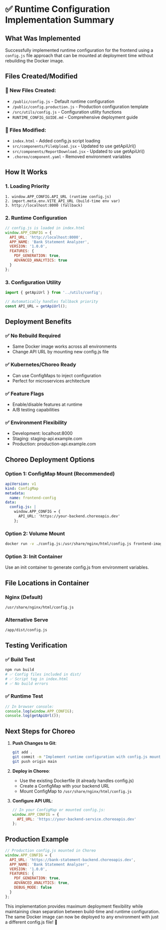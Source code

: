 # ✅ Runtime Configuration Implementation Summary

## What Was Implemented

Successfully implemented runtime configuration for the frontend using a `config.js` file approach that can be mounted at deployment time without rebuilding the Docker image.

## Files Created/Modified

### 📁 New Files Created:
- `/public/config.js` - Default runtime configuration
- `/public/config.production.js` - Production configuration template  
- `/src/utils/config.js` - Configuration utility functions
- `RUNTIME_CONFIG_GUIDE.md` - Comprehensive deployment guide

### 🔧 Files Modified:
- `index.html` - Added config.js script loading
- `src/components/FileUpload.jsx` - Updated to use getApiUrl()
- `src/components/ReportDownload.jsx` - Updated to use getApiUrl()
- `.choreo/component.yaml` - Removed environment variables

## How It Works

### 1. **Loading Priority**
```
1. window.APP_CONFIG.API_URL (runtime config.js)
2. import.meta.env.VITE_API_URL (build-time env var)  
3. http://localhost:8000 (fallback)
```

### 2. **Runtime Configuration**
```javascript
// config.js is loaded in index.html
window.APP_CONFIG = {
  API_URL: 'http://localhost:8000',
  APP_NAME: 'Bank Statement Analyzer',
  VERSION: '1.0.0',
  FEATURES: {
    PDF_GENERATION: true,
    ADVANCED_ANALYTICS: true
  }
};
```

### 3. **Configuration Utility**
```javascript
import { getApiUrl } from '../utils/config';

// Automatically handles fallback priority
const API_URL = getApiUrl();
```

## Deployment Benefits

### ✅ **No Rebuild Required**
- Same Docker image works across all environments
- Change API URL by mounting new config.js file

### ✅ **Kubernetes/Choreo Ready**
- Can use ConfigMaps to inject configuration
- Perfect for microservices architecture

### ✅ **Feature Flags**
- Enable/disable features at runtime
- A/B testing capabilities

### ✅ **Environment Flexibility**
- Development: localhost:8000
- Staging: staging-api.example.com
- Production: production-api.example.com

## Choreo Deployment Options

### Option 1: ConfigMap Mount (Recommended)
```yaml
apiVersion: v1
kind: ConfigMap
metadata:
  name: frontend-config
data:
  config.js: |
    window.APP_CONFIG = {
      API_URL: 'https://your-backend.choreoapis.dev'
    };
```

### Option 2: Volume Mount
```bash
docker run -v ./config.js:/usr/share/nginx/html/config.js frontend-image
```

### Option 3: Init Container
Use an init container to generate config.js from environment variables.

## File Locations in Container

### Nginx (Default)
```
/usr/share/nginx/html/config.js
```

### Alternative Serve
```
/app/dist/config.js
```

## Testing Verification

### ✅ Build Test
```bash
npm run build
# ✅ Config files included in dist/
# ✅ Script tag in index.html
# ✅ No build errors
```

### ✅ Runtime Test
```javascript
// In browser console:
console.log(window.APP_CONFIG);
console.log(getApiUrl());
```

## Next Steps for Choreo

1. **Push Changes to Git**:
   ```bash
   git add .
   git commit -m "Implement runtime configuration with config.js mounting"
   git push origin main
   ```

2. **Deploy in Choreo**:
   - Use the existing Dockerfile (it already handles config.js)
   - Create a ConfigMap with your backend URL
   - Mount ConfigMap to `/usr/share/nginx/html/config.js`

3. **Configure API URL**:
   ```javascript
   // In your ConfigMap or mounted config.js:
   window.APP_CONFIG = {
     API_URL: 'https://your-backend-service.choreoapis.dev'
   };
   ```

## Production Example

```javascript
// Production config.js mounted in Choreo
window.APP_CONFIG = {
  API_URL: 'https://bank-statement-backend.choreoapis.dev',
  APP_NAME: 'Bank Statement Analyzer',
  VERSION: '1.0.0',
  FEATURES: {
    PDF_GENERATION: true,
    ADVANCED_ANALYTICS: true,
    DEBUG_MODE: false
  }
};
```

This implementation provides maximum deployment flexibility while maintaining clean separation between build-time and runtime configuration. The same Docker image can now be deployed to any environment with just a different config.js file! 🚀
